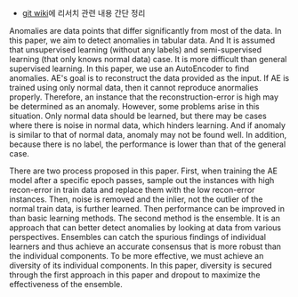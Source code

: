 - [git wiki](https://github.com/minsoo9506/my-paper/wiki)에 리서치 관련 내용 간단 정리

 Anomalies are data points that differ significantly from most of the data. In this paper, we aim to detect anomalies in tabular data. And It is assumed that unsupervised learning (without any labels) and semi-supervised learning (that only knows normal data) case. It is more difficult than general supervised learning. In this paper, we use an AutoEncoder to find anomalies. AE's goal is to reconstruct the data provided as the input. If AE is trained using only normal data, then it cannot reproduce anormalies properly. Therefore, an instance that the reconstruction-error is high may be determined as an anomaly. However, some problems arise in this situation. Only normal data should be learned, but there may be cases where there is noise in normal data, which hinders learning. And if anomaly is similar to that of normal data, anomaly may not be found well. In addition, because there is no label, the performance is lower than that of the general case.
 
 There are two process proposed in this paper. First, when training the AE model after a specific epoch passes, sample out the instances with high recon-error in train data and replace them with the low recon-error instances. Then, noise is removed and the inlier, not the outlier of the normal train data, is further learned. Then performance can be improved in than basic learning methods.
 The second method is the ensemble. It is an approach that can better detect anomalies by looking at data from various perspectives. Ensembles can catch the spurious findings of individual learners and thus achieve an accurate consensus that is more robust than the individual components. To be more effective, we must achieve an diversity of its individual components. In this paper, diversity is secured through the first approach in this paper and dropout to maximize the effectiveness of the ensemble.
